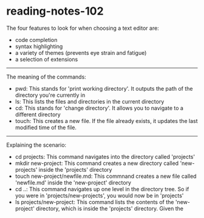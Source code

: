 # reading-notes-102

The four features to look for when choosing a text editor are:

- code completion
- syntax highlighting
- a variety of themes (prevents eye strain and fatigue)
- a selection of extensions

***

The meaning of the commands:

- pwd: This stands for 'print working directory'. It outputs the path of the directory you're currently in
- ls: This lists the files and directories in the current directory
- cd: This stands for 'change directory'. It allows you to navigate to a different directory
- touch: This creates a new file. If the file already exists, it updates the last modified time of the file.

***

Explaining the scenario:

- cd projects: This command navigates into the directory called 'projects'
- mkdir new-project: This command creates a new directory called 'new-projects' inside the 'projects' directory
- touch new-project/newfile.md: This commnand creates a new file called 'newfile.md' inside the 'new-project' directory
- cd ..: This command navigates up one level in the directory tree. So if you were in 'projects/new-projects', you would now be in 'projects'
- ls projects/new-project: This command lists the contents of the 'new-project' directory, which is inside the 'projects' directory. Given the 
